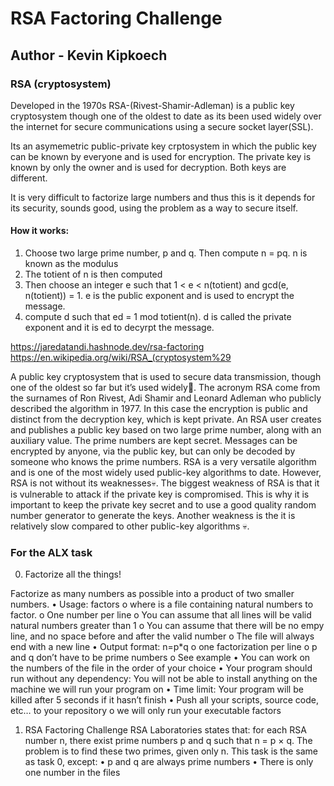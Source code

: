 # RSA Factoring Challenge

## Author - Kevin Kipkoech

### RSA (cryptosystem)

Developed in the 1970s RSA-(Rivest-Shamir-Adleman) is a public key cryptosystem though one of the oldest to date as its been used widely over the internet for secure communications using a secure socket layer(SSL). 

Its an asymemetric public-private key crptosystem in which the public key can be known by everyone and is used for encryption. The private key is known by only the owner and is used for decryption. Both keys are different.

It is very difficult to factorize large numbers and thus this is it depends for its security, sounds good, using the problem as a way to secure itself.

#### How it works:

1. Choose two large prime number, p and q. Then compute n = pq. n is known as the modulus
2. The totient of n is then computed 
3. Then choose an integer e such that 1 < e < n(totient) and gcd(e, n(totient)) = 1. e is the public exponent and is used to encrypt the message.
4. compute d such that ed = 1 mod totient(n). d is called the private exponent and it is ed to decyrpt the message.

<please refer to this for further understanding>

https://jaredatandi.hashnode.dev/rsa-factoring
https://en.wikipedia.org/wiki/RSA_(cryptosystem%29



A public key cryptosystem that is used to secure data transmission, though one of the oldest so far but it’s used widely:triumph:.
The acronym RSA come from the surnames of Ron Rivest, Adi Shamir and Leonard Adleman who publicly described the algorithm in 1977.
In this case the encryption is public and  distinct from the decryption key, which is kept private. An RSA user creates and publishes a public key based on two large prime number, along with an auxiliary value. The prime numbers are kept secret. Messages can be encrypted by anyone, via the public key, but can only be decoded by someone who knows the prime numbers.
RSA is a very versatile algorithm and is one of the most widely used public-key algorithms to date. However, RSA is not without its weaknesses:skull:.
The biggest weakness of RSA is that it is vulnerable to attack if the private key is compromised. This is why it is important to keep the private key secret and to use a good quality random number generator to generate the keys. Another weakness is the it is relatively slow compared to other public-key algorithms
:skull:.
### For the ALX task
0. Factorize all the things!

Factorize as many numbers as possible into a product of two smaller numbers.
•	Usage: factors <file>
o	where <file> is a file containing natural numbers to factor.
o	One number per line
o	You can assume that all lines will be valid natural numbers greater than 1
o	You can assume that there will be no empy line, and no space before and after the valid number
o	The file will always end with a new line
•	Output format: n=p*q
o	one factorization per line
o	p and q don’t have to be prime numbers
o	See example
•	You can work on the numbers of the file in the order of your choice
•	Your program should run without any dependency: You will not be able to install anything on the machine we will run your program on
•	Time limit: Your program will be killed after 5 seconds if it hasn’t finish
•	Push all your scripts, source code, etc… to your repository
o	we will only run your executable factors
1. RSA Factoring Challenge
RSA Laboratories states that: for each RSA number n, there exist prime numbers p and q such that
n = p × q. The problem is to find these two primes, given only n.
This task is the same as task 0, except:
•	p and q are always prime numbers
•	There is only one number in the files
